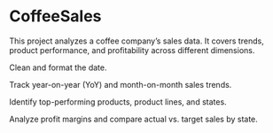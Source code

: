 # CoffeeSales
This project analyzes a coffee company’s sales data. It covers trends, product performance, and profitability across different dimensions.

Clean and format the date.

Track year-on-year (YoY) and month-on-month sales trends.

Identify top-performing products, product lines, and states.

Analyze profit margins and compare actual vs. target sales by state.


